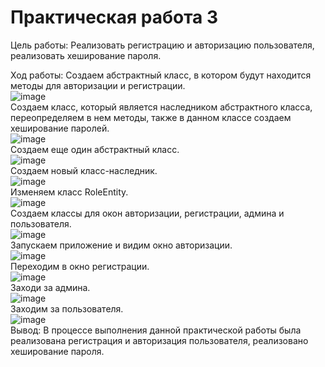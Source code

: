 # Практическая работа 3

Цель работы: Реализовать регистрацию и авторизацию пользователя, реализовать хеширование пароля.

Ход работы:
Создаем абстрактный класс, в котором будут находится методы для авторизации и регистрации.\
![image](https://user-images.githubusercontent.com/82903497/202916312-cab4df58-4a00-42ff-b522-743bc3dc5c16.png)\
Создаем класс, который является наследником абстрактного класса, переопределяем в нем методы, также в данном классе создаем хеширование паролей.\
![image](https://user-images.githubusercontent.com/82903497/202916327-4c9d3e2d-befd-4a39-87dd-b20b27680402.png)\
Создаем еще один абстрактный класс.\
![image](https://user-images.githubusercontent.com/82903497/202916333-105eaad4-dc03-4991-ae32-87ea41545c2c.png)\
Создаем новый класс-наследник.\
![image](https://user-images.githubusercontent.com/82903497/202916346-2017d3ec-79be-4387-8d13-5f1617a7dfcd.png)\
Изменяем класс RoleEntity.\
![image](https://user-images.githubusercontent.com/82903497/202916353-0d0bc087-e8b0-40e7-a2b3-5852bb107139.png)\
Создаем классы для окон авторизации, регистрации, админа и пользователя.\
![image](https://user-images.githubusercontent.com/82903497/202916362-4478bfc9-94fb-4bef-8bc1-8ef49cc3ffc0.png)\
Запускаем приложение и видим окно авторизации.\
![image](https://user-images.githubusercontent.com/82903497/202916369-1684ba52-783f-4649-a7e3-5c67db21a442.png)\
Переходим в окно регистрации.\
![image](https://user-images.githubusercontent.com/82903497/202916380-bc37cb78-267e-4187-8fcf-c4182ed1c7d4.png)\
Заходи за админа.\
![image](https://user-images.githubusercontent.com/82903497/202916391-25b03f46-e7d9-40db-9f93-5eb9ab90cde5.png)\
Заходим за пользователя.\
![image](https://user-images.githubusercontent.com/82903497/202916401-f137379b-64e5-4af1-9060-1b33ed0b3046.png)\
Вывод: В процессе выполнения данной практической работы была реализована регистрация и авторизация пользователя, реализовано хеширование пароля.
